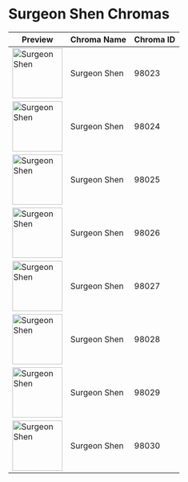 # Surgeon Shen Chromas

| Preview | Chroma Name | Chroma ID |
|---|---|---|
| <img src='https://raw.communitydragon.org/latest/plugins/rcp-be-lol-game-data/global/default/v1/champion-chroma-images/98/98023.png' alt='Surgeon Shen' width='100'> | Surgeon Shen | 98023 |
| <img src='https://raw.communitydragon.org/latest/plugins/rcp-be-lol-game-data/global/default/v1/champion-chroma-images/98/98024.png' alt='Surgeon Shen' width='100'> | Surgeon Shen | 98024 |
| <img src='https://raw.communitydragon.org/latest/plugins/rcp-be-lol-game-data/global/default/v1/champion-chroma-images/98/98025.png' alt='Surgeon Shen' width='100'> | Surgeon Shen | 98025 |
| <img src='https://raw.communitydragon.org/latest/plugins/rcp-be-lol-game-data/global/default/v1/champion-chroma-images/98/98026.png' alt='Surgeon Shen' width='100'> | Surgeon Shen | 98026 |
| <img src='https://raw.communitydragon.org/latest/plugins/rcp-be-lol-game-data/global/default/v1/champion-chroma-images/98/98027.png' alt='Surgeon Shen' width='100'> | Surgeon Shen | 98027 |
| <img src='https://raw.communitydragon.org/latest/plugins/rcp-be-lol-game-data/global/default/v1/champion-chroma-images/98/98028.png' alt='Surgeon Shen' width='100'> | Surgeon Shen | 98028 |
| <img src='https://raw.communitydragon.org/latest/plugins/rcp-be-lol-game-data/global/default/v1/champion-chroma-images/98/98029.png' alt='Surgeon Shen' width='100'> | Surgeon Shen | 98029 |
| <img src='https://raw.communitydragon.org/latest/plugins/rcp-be-lol-game-data/global/default/v1/champion-chroma-images/98/98030.png' alt='Surgeon Shen' width='100'> | Surgeon Shen | 98030 |
